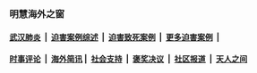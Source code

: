 
### 明慧海外之窗

####  [武汉肺炎](indexes/365.md?t=02010200) &nbsp;|&nbsp;  [迫害案例综述](indexes/328.md?t=02010200) &nbsp;|&nbsp; [迫害致死案例](indexes/277.md?t=02010200)  &nbsp;|&nbsp; [更多迫害案例](indexes/81.md?t=02010200)  &nbsp;|&nbsp; 
####  [时事评论](indexes/251.md?t=02010200) &nbsp;|&nbsp; [海外简讯](indexes/245.md?t=02010200)&nbsp;|&nbsp;  [社会支持](indexes/140.md?t=02010200) &nbsp;|&nbsp; [褒奖决议](indexes/282.md?t=02010200) &nbsp;|&nbsp; [社区报道](indexes/91.md?t=02010200)  &nbsp;|&nbsp; [天人之间](indexes/78.md?t=02010200) 

